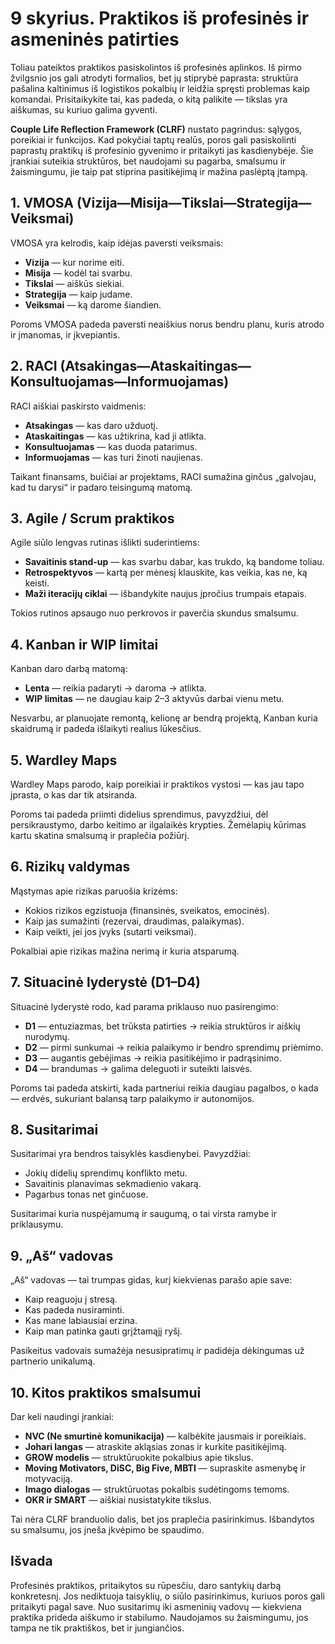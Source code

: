 # 9 skyrius. Praktikos iš profesinės ir asmeninės patirties

Toliau pateiktos praktikos pasiskolintos iš profesinės aplinkos. Iš pirmo žvilgsnio jos gali atrodyti formalios, bet jų stiprybė paprasta: struktūra pašalina kaltinimus iš logistikos pokalbių ir leidžia spręsti problemas kaip komandai. Prisitaikykite tai, kas padeda, o kitą palikite — tikslas yra aiškumas, su kuriuo galima gyventi.

**Couple Life Reflection Framework (CLRF)** nustato pagrindus: sąlygos, poreikiai ir funkcijos. Kad pokyčiai taptų realūs, poros gali pasiskolinti paprastų praktikų iš profesinio gyvenimo ir pritaikyti jas kasdienybėje. Šie įrankiai suteikia struktūros, bet naudojami su pagarba, smalsumu ir žaismingumu, jie taip pat stiprina pasitikėjimą ir mažina paslėptą įtampą.

## 1. VMOSA (Vizija—Misija—Tikslai—Strategija—Veiksmai)

VMOSA yra kelrodis, kaip idėjas paversti veiksmais:

- **Vizija** — kur norime eiti.
- **Misija** — kodėl tai svarbu.
- **Tikslai** — aiškūs siekiai.
- **Strategija** — kaip judame.
- **Veiksmai** — ką darome šiandien.

Poroms VMOSA padeda paversti neaiškius norus bendru planu, kuris atrodo ir įmanomas, ir įkvepiantis.

## 2. RACI (Atsakingas—Ataskaitingas—Konsultuojamas—Informuojamas)

RACI aiškiai paskirsto vaidmenis:

- **Atsakingas** — kas daro užduotį.
- **Ataskaitingas** — kas užtikrina, kad ji atlikta.
- **Konsultuojamas** — kas duoda patarimus.
- **Informuojamas** — kas turi žinoti naujienas.

Taikant finansams, buičiai ar projektams, RACI sumažina ginčus „galvojau, kad tu darysi“ ir padaro teisingumą matomą.

## 3. Agile / Scrum praktikos

Agile siūlo lengvas rutinas išlikti suderintiems:

- **Savaitinis stand-up** — kas svarbu dabar, kas trukdo, ką bandome toliau.
- **Retrospektyvos** — kartą per mėnesį klauskite, kas veikia, kas ne, ką keisti.
- **Maži iteracijų ciklai** — išbandykite naujus įpročius trumpais etapais.

Tokios rutinos apsaugo nuo perkrovos ir paverčia skundus smalsumu.

## 4. Kanban ir WIP limitai

Kanban daro darbą matomą:

- **Lenta** — reikia padaryti → daroma → atlikta.
- **WIP limitas** — ne daugiau kaip 2–3 aktyvūs darbai vienu metu.

Nesvarbu, ar planuojate remontą, kelionę ar bendrą projektą, Kanban kuria skaidrumą ir padeda išlaikyti realius lūkesčius.

## 5. Wardley Maps

Wardley Maps parodo, kaip poreikiai ir praktikos vystosi — kas jau tapo įprasta, o kas dar tik atsiranda.

Poroms tai padeda priimti didelius sprendimus, pavyzdžiui, dėl persikraustymo, darbo keitimo ar ilgalaikės krypties. Žemėlapių kūrimas kartu skatina smalsumą ir praplečia požiūrį.

## 6. Rizikų valdymas

Mąstymas apie rizikas paruošia krizėms:

- Kokios rizikos egzistuoja (finansinės, sveikatos, emocinės).
- Kaip jas sumažinti (rezervai, draudimas, palaikymas).
- Kaip veikti, jei jos įvyks (sutarti veiksmai).

Pokalbiai apie rizikas mažina nerimą ir kuria atsparumą.

## 7. Situacinė lyderystė (D1–D4)

Situacinė lyderystė rodo, kad parama priklauso nuo pasirengimo:

- **D1** — entuziazmas, bet trūksta patirties → reikia struktūros ir aiškių nurodymų.
- **D2** — pirmi sunkumai → reikia palaikymo ir bendro sprendimų priėmimo.
- **D3** — augantis gebėjimas → reikia pasitikėjimo ir padrąsinimo.
- **D4** — brandumas → galima deleguoti ir suteikti laisvės.

Poroms tai padeda atskirti, kada partneriui reikia daugiau pagalbos, o kada — erdvės, sukuriant balansą tarp palaikymo ir autonomijos.

## 8. Susitarimai

Susitarimai yra bendros taisyklės kasdienybei. Pavyzdžiai:

- Jokių didelių sprendimų konflikto metu.
- Savaitinis planavimas sekmadienio vakarą.
- Pagarbus tonas net ginčuose.

Susitarimai kuria nuspėjamumą ir saugumą, o tai virsta ramybe ir priklausymu.

## 9. „Aš“ vadovas

„Aš“ vadovas — tai trumpas gidas, kurį kiekvienas parašo apie save:

- Kaip reaguoju į stresą.
- Kas padeda nusiraminti.
- Kas mane labiausiai erzina.
- Kaip man patinka gauti grįžtamąjį ryšį.

Pasikeitus vadovais sumažėja nesusipratimų ir padidėja dėkingumas už partnerio unikalumą.

## 10. Kitos praktikos smalsumui

Dar keli naudingi įrankiai:

- **NVC (Ne smurtinė komunikacija)** — kalbėkite jausmais ir poreikiais.
- **Johari langas** — atraskite akląsias zonas ir kurkite pasitikėjimą.
- **GROW modelis** — struktūruokite pokalbius apie tikslus.
- **Moving Motivators, DiSC, Big Five, MBTI** — supraskite asmenybę ir motyvaciją.
- **Imago dialogas** — struktūruotas pokalbis sudėtingoms temoms.
- **OKR ir SMART** — aiškiai nusistatykite tikslus.

Tai nėra CLRF branduolio dalis, bet jos praplečia pasirinkimus. Išbandytos su smalsumu, jos įneša įkvėpimo be spaudimo.

## Išvada

Profesinės praktikos, pritaikytos su rūpesčiu, daro santykių darbą konkretesnį. Jos nediktuoja taisyklių, o siūlo pasirinkimus, kuriuos poros gali pritaikyti pagal save. Nuo susitarimų iki asmeninių vadovų — kiekviena praktika prideda aiškumo ir stabilumo. Naudojamos su žaismingumu, jos tampa ne tik praktiškos, bet ir jungiančios.
